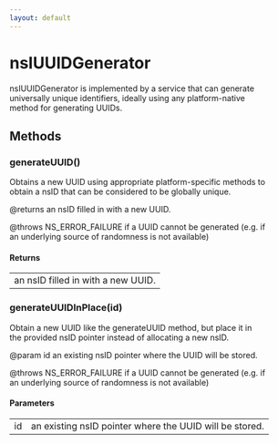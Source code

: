 ```yaml
---
layout: default
---
```


# nsIUUIDGenerator #
  
nsIUUIDGenerator is implemented by a service that can generate  
universally unique identifiers, ideally using any platform-native  
method for generating UUIDs.  
  

## Methods ##

### generateUUID() ###
  
Obtains a new UUID using appropriate platform-specific methods to  
obtain a nsID that can be considered to be globally unique.  
  
@returns an nsID filled in with a new UUID.  
  
@throws NS_ERROR_FAILURE if a UUID cannot be generated (e.g. if  
an underlying source of randomness is not available)  
  

#### Returns ####

<table>

<tr>
<td>an nsID filled in with a new UUID.  
</td>
</tr>

</table>

### generateUUIDInPlace(id) ###
  
Obtain a new UUID like the generateUUID method, but place it in  
the provided nsID pointer instead of allocating a new nsID.  
  
@param id an existing nsID pointer where the UUID will be stored.  
  
@throws NS_ERROR_FAILURE if a UUID cannot be generated (e.g. if  
an underlying source of randomness is not available)  
  

#### Parameters ####

<table>

<tr>
<td>id</td>
<td>an existing nsID pointer where the UUID will be stored.  
</td>
</tr>

</table>

